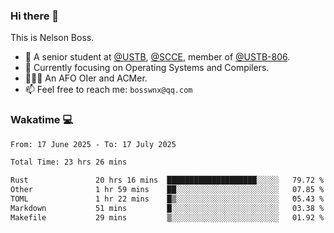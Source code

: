 ### Hi there 👋

<!--
**bosswnx/bosswnx** is a ✨ _special_ ✨ repository because its `README.md` (this file) appears on your GitHub profile.

Here are some ideas to get you started:

- 🔭 I’m currently working on ...
- 🌱 I’m currently learning ...
- 👯 I’m looking to collaborate on ...
- 🤔 I’m looking for help with ...
- 💬 Ask me about ...
- 📫 How to reach me: ...
- 😄 Pronouns: ...
- ⚡ Fun fact: ...
-->

This is Nelson Boss.

- 🏫 A senior student at [@USTB](https://www.ustb.edu.cn/), [@SCCE](https://scce.ustb.edu.cn/), member of [@USTB-806](https://ustb-806.github.io/).
- 🌱 Currently focusing on Operating Systems and Compilers.
- 🧑🏻‍💻 An AFO OIer and ACMer.
- 📫 Feel free to reach me: `bosswnx@qq.com`

### Wakatime 💻

<!--START_SECTION:waka-->

```txt
From: 17 June 2025 - To: 17 July 2025

Total Time: 23 hrs 26 mins

Rust               20 hrs 16 mins  ████████████████████░░░░░   79.72 %
Other              1 hr 59 mins    ██░░░░░░░░░░░░░░░░░░░░░░░   07.85 %
TOML               1 hr 22 mins    █▒░░░░░░░░░░░░░░░░░░░░░░░   05.43 %
Markdown           51 mins         █░░░░░░░░░░░░░░░░░░░░░░░░   03.38 %
Makefile           29 mins         ▒░░░░░░░░░░░░░░░░░░░░░░░░   01.92 %
```

<!--END_SECTION:waka-->
